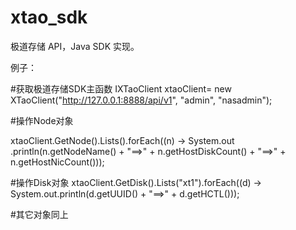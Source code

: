 # xtao_sdk
极道存储 API，Java SDK 实现。

例子：

#获取极道存储SDK主函数
IXTaoClient xtaoClient= new XTaoClient("http://127.0.0.1:8888/api/v1", "admin", "nasadmin");

#操作Node对象

xtaoClient.GetNode().Lists().forEach((n) -> System.out
				.println(n.getNodeName() + "==>" + n.getHostDiskCount() + "==>" + n.getHostNicCount()));

#操作Disk对象
xtaoClient.GetDisk().Lists("xt1").forEach((d) -> System.out.println(d.getUUID() + "==>" + d.getHCTL()));

#其它对象同上